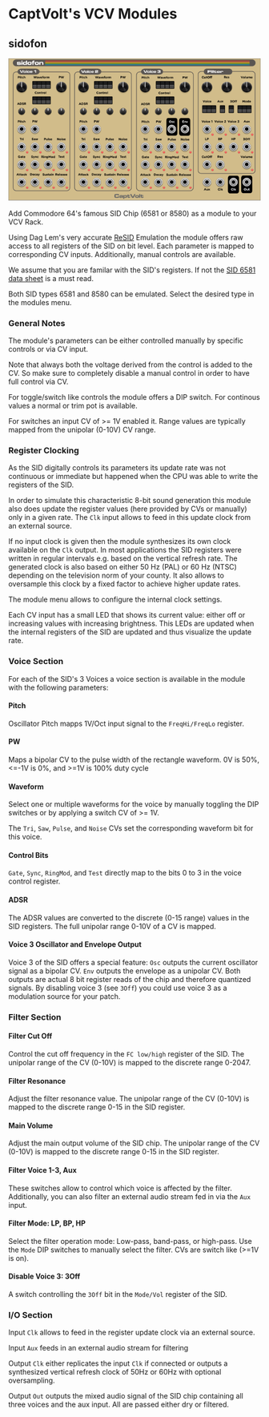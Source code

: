 # CaptVolt's VCV Modules

## sidofon 

![module screenshot](./doc/sidofon.png)

Add Commodore 64's famous SID Chip (6581 or 8580) as a module to your VCV Rack.

Using Dag Lem's very accurate [ReSID][1] Emulation the module offers raw
access to all registers of the SID on bit level. Each parameter is mapped to
corresponding CV inputs. Additionally, manual controls are available.

We assume that you are familar with the SID's registers. If not the 
[SID 6581 data sheet][2] is a must read.

Both SID types 6581 and 8580 can be emulated. Select the desired type in the
modules menu.

[1]: ./src/resid/README
[2]: http://archive.6502.org/datasheets/mos_6581_sid.pdf

### General Notes

The module's parameters can be either controlled manually by specific controls
or via CV input. 

Note that always both the voltage derived from the control is added to the
CV. So make sure to completely disable a manual control in order to have
full control via CV.

For toggle/switch like controls the module offers a DIP switch. For 
continous values a normal or trim pot is available.

For switches an input CV of >= 1V enabled it. Range values are typically
mapped from the unipolar (0-10V) CV range.

### Register Clocking

As the SID digitally controls its parameters its update rate was not 
continuous or immediate but happened when the CPU was able to write the
registers of the SID.

In order to simulate this characteristic 8-bit sound generation this module
also does update the register values (here provided by CVs or manually) only
in a given rate. The `Clk` input allows to feed in this update clock from
an external source.

If no input clock is given then the module synthesizes its own clock available
on the `Clk` output. In most applications the SID registers were written in
regular intervals e.g. based on the vertical refresh rate. The generated clock
is also based on either 50 Hz (PAL) or 60 Hz (NTSC) depending on the
television norm of your county. It also allows to oversample this clock by
a fixed factor to achieve higher update rates.

The module menu allows to configure the internal clock settings.

Each CV input has a small LED that shows its current value: either off or 
increasing values with increasing brightness. This LEDs are updated when
the internal registers of the SID are updated and thus visualize the 
update rate.

### Voice Section

For each of the SID's 3 Voices a voice section is available in the module with
the following parameters:

#### Pitch

Oscillator Pitch mapps 1V/Oct input signal to the `FreqHi/FreqLo` register.

#### PW

Maps a bipolar CV to the pulse width of the rectangle waveform. 0V is 50%,
<=-1V is 0%, and >=1V is 100% duty cycle

#### Waveform

Select one or multiple waveforms for the voice by manually toggling the
DIP switches or by applying a switch CV of >= 1V.

The `Tri`, `Saw`, `Pulse`, and `Noise` CVs set the corresponding waveform
bit for this voice.

#### Control Bits

`Gate`, `Sync`, `RingMod`, and `Test` directly map to the bits 0 to 3 in the
voice control register.

#### ADSR

The ADSR values are converted to the discrete (0-15 range) values in the
SID registers. The full unipolar range 0-10V of a CV is mapped.

#### Voice 3 Oscillator and Envelope Output

Voice 3 of the SID offers a special feature: `Osc` outputs the current
oscillator signal as a bipolar CV. `Env` outputs the envelope as a unipolar
CV. Both outputs are actual 8 bit register reads of the chip and therefore
quantized signals. By disabling voice 3 (see `3Off`) you could use voice 3
as a modulation source for your patch.

### Filter Section

#### Filter Cut Off

Control the cut off frequency in the `FC low/high` register of the SID.
The unipolar range of the CV (0-10V) is mapped to the discrete range
0-2047.

#### Filter Resonance

Adjust the filter resonance value. The unipolar range of the CV (0-10V)
is mapped to the discrete range 0-15 in the SID register.

#### Main Volume

Adjust the main output volume of the SID chip. The unipolar range of the CV
(0-10V) is mapped to the discrete range 0-15 in the SID register.

#### Filter Voice 1-3, Aux

These switches allow to control which voice is affected by the filter.
Additionally, you can also filter an external audio stream fed in via
the `Aux` input.

#### Filter Mode: LP, BP, HP

Select the filter operation mode: Low-pass, band-pass, or high-pass.
Use the `Mode` DIP switches to manually select the filter.
CVs are switch like (>=1V is on).

#### Disable Voice 3: 3Off

A switch controlling the `3Off` bit in the `Mode/Vol` register of the SID.

### I/O Section

Input `Clk` allows to feed in the register update clock via an external source.

Input `Aux` feeds in an external audio stream for filtering

Output `Clk` either replicates the input `Clk` if connected or outputs a
synthesized vertical refresh clock of 50Hz or 60Hz with optional oversampling.

Output `Out` outputs the mixed audio signal of the SID chip containing
all three voices and the aux input. All are passed either dry or filtered.
